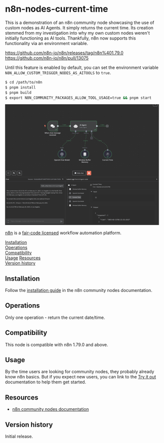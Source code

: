# n8n-nodes-current-time

This is a demonstration of an n8n community node showcasing the use of custom nodes as AI Agents.  It simply returns the current time.
Its creation stemmed from my investigation into why my own custom nodes weren't initially functioning as AI tools. 
Thankfully, n8n now supports this functionality via an environment variable.

https://github.com/n8n-io/n8n/releases/tag/n8n%401.79.0
https://github.com/n8n-io/n8n/pull/13075

Until this feature is enabled by default, you can set the environment variable `N8N_ALLOW_CUSTOM_TRIGGER_NODES_AS_AITOOLS` to `true`.

```bash
$ cd /path/to/n8n
$ pnpm install
$ pnpm build
$ export N8N_COMMUNITY_PACKAGES_ALLOW_TOOL_USAGE=true && pnpm start
```	

![workflow.png](docs/workflow.png)


[n8n](https://n8n.io/) is a [fair-code licensed](https://docs.n8n.io/reference/license/) workflow automation platform.

[Installation](#installation)  
[Operations](#operations)  
[Compatibility](#compatibility)  
[Usage](#usage)
[Resources](#resources)  
[Version history](#version-history)

## Installation

Follow the [installation guide](https://docs.n8n.io/integrations/community-nodes/installation/) in the n8n community nodes documentation.

## Operations

Only one operation - return the current date/time.

## Compatibility

This node is compatible with n8n 1.79.0 and above.

## Usage

By the time users are looking for community nodes, they probably already know n8n basics. But if you expect new users, you can link to the [Try it out](https://docs.n8n.io/try-it-out/) documentation to help them get started.

## Resources

* [n8n community nodes documentation](https://docs.n8n.io/integrations/community-nodes/)

## Version history

Initial release.


